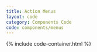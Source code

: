 ```yaml
---
title: Action Menus
layout: code
category: Components Code
code: components/menus
---
```


{% include code-container.html %}
